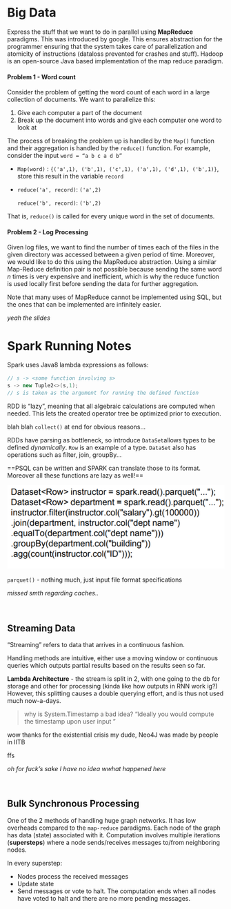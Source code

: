 # Big Data

Express the stuff that we want to do in parallel using **MapReduce** paradigms. This was introduced by google. This ensures abstraction for the programmer ensuring that the system takes care of parallelization and atomicity of instructions (dataloss prevented for crashes and stuff). Hadoop is an open-source Java based implementation of the map reduce paradigm.



#### Problem 1 - Word count

Consider the problem of getting the word count of each word in a large collection of documents. We want to parallelize this:

1. Give each computer a part of the document
2. Break up the document into words and give each computer one word to look at

The process of breaking the problem up is handled by the `Map()` function and their aggregation is handled by the `reduce()` function. For example, consider the input `word = “a b c a d b”`

- `Map(word)` : `{('a',1), ('b',1), ('c',1), ('a',1), ('d',1), ('b',1)}`, store this result in the variable `record`

- `reduce('a', record)`: `('a',2)`

  `reduce('b', record)`: `('b',2)`

That is, `reduce()` is called for every unique word in the set of documents.



#### Problem 2 - Log Processing

Given log files, we want to find the number of times each of the files in the given directory was accessed between a given period of time. Moreover, we would like to do this using the MapReduce abstraction. Using a similar Map-Reduce definition pair is not possible because sending the same word $n$ times is very expensive and inefficient, which is why the reduce function is used locally first before sending the data for further aggregation.



Note that many uses of MapReduce cannot be implemented using SQL, but the ones that can be implemented are infinitely easier. 



*yeah the slides*



# Spark Running Notes

Spark uses Java8 lambda expressions as follows:

```java
// s -> <some function involving s>
s -> new Tuple2<>(s,1);
// s is taken as the argument for running the defined function
```



RDD is “lazy”, meaning that all algebraic calculations are computed when needed. This lets the created operator tree be optimized prior to execution.

blah blah `collect()` at end for obvious reasons...

RDDs have parsing as bottleneck, so introduce `DataSet`allows types to be defined *dynamically*. `Row` is an example of a type. `DataSet` also has operations such as filter, join, groupBy...

==PSQL can be written and SPARK can translate those to its format. Moreover all these functions are lazy as well!==

![image-20220217120518473](../../../assets/images/typora/image-20220217120518473.png)

`parquet()` - nothing much, just input file format specifications

*missed smth regarding caches..*



&nbsp;

## Streaming Data

“Streaming” refers to data that arrives in a continuous fashion.

Handling methods are intuitive, either use a moving window or continuous queries which outputs partial results based on the results seen so far.

**Lambda Architecture** - the stream is split in 2, with one going to the db for storage and other for processing (kinda like how outputs in RNN work ig?) However, this splitting causes a double querying effort, and is thus not used much now-a-days.



> why is System.Timestamp a bad idea? “Ideally you would compute the timestamp upon user input ”



wow thanks for the existential crisis my dude, Neo4J was made by people in IITB

ffs



*oh for fuck’s sake I have no idea wwhat happened here*

&nbsp;

## Bulk Synchronous Processing

One of the 2 methods of handling huge graph networks. It has low overheads compared to the `map-reduce` paradigms. Each node of the graph has data (state) associated with it. Computation involves multiple iterations (**supersteps**) where a node sends/receives messages to/from neighboring nodes.

In every superstep:

- Nodes process the received messages
- Update state
- Send messages or vote to halt. The computation ends when all nodes have voted to halt and there are no more pending messages.





































